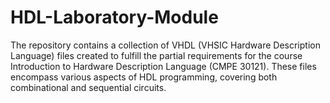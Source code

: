 # HDL-Laboratory-Module
The repository contains a collection of VHDL (VHSIC Hardware Description Language) files created to fulfill the partial requirements for the course Introduction to Hardware Description Language (CMPE 30121). These files encompass various aspects of HDL programming, covering both combinational and sequential circuits.
